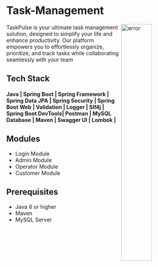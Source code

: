 # Task-Management


<img
  align="right"
        width="40%"
        src="https://img.freepik.com/free-vector/hand-drawn-illustration-business-planning_52683-76702.jpg?w=826&t=st=1699849955~exp=1699850555~hmac=84c2f8a26b73290cf1f337d8362f8661e0a02439d3dc06a7ba027cd882dbbe84"
        alt="error"
      />
TaskPulse is your ultimate task management solution, designed to simplify your life and enhance productivity. Our platform empowers you to effortlessly organize, prioritize, and track tasks while collaborating seamlessly with your team


## Tech Stack

#### Java | Spring Boot | Spring Framework | Spring Data JPA | Spring Security | Spring Boot Web | Validation | Logger | Slf4j | Spring Boot DevTools| Postman | MySQL Database | Maven | Swagger UI | Lombok |
## Modules
- Login Module
- Admin Module
- Operator Module
- Customer Module

## Prerequisites

- Java 8 or higher
- Maven
- MySQL Server
